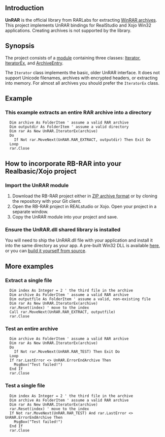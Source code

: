 ## Introduction
**UnRAR** is the official library from RARLabs for extracting [WinRAR archives](http://www.rarlab.com/rar_archiver.htm). This project implements UnRAR bindings for RealStudio and Xojo Win32 applications. Creating archives is not supported by the library.

## Synopsis
The project consists of a [module](https://github.com/charonn0/RB-RAR/wiki/Unrar-module) containing three classes: [Iterator](https://github.com/charonn0/RB-RAR/wiki/UnRAR.Iterator), [IteratorEx](https://github.com/charonn0/RB-RAR/wiki/UnRAR.IteratorEx), and [ArchiveEntry](https://github.com/charonn0/RB-RAR/wiki/UnRAR.ArchiveEntry).

The `Iterator` class implements the basic, older UnRAR interface. It does not support Unicode filenames, archives with encrypted headers, or extracting into memory. For almost all archives you should prefer the `IteratorEx` class.

## Example
### This example extracts an entire RAR archive into a directory
```vbnet
  Dim archive As FolderItem ' assume a valid RAR archive
  Dim outputdir As FolderItem ' assume a valid directory
  Dim rar As New UnRAR.IteratorEx(archive)
  Do
    If Not rar.MoveNext(UnRAR.RAR_EXTRACT, outputdir) Then Exit Do
  Loop
  rar.Close
```

## How to incorporate RB-RAR into your Realbasic/Xojo project
### Import the UnRAR module
1. Download the RB-RAR project either in [ZIP archive format](https://github.com/charonn0/RB-RAR/archive/master.zip) or by cloning the repository with your Git client.
2. Open the RB-RAR project in REALstudio or Xojo. Open your project in a separate window.
3. Copy the UnRAR module into your project and save.

### Ensure the UnRAR.dll shared library is installed
You will need to ship the UnRAR.dll file with your application and install it into the same directory as your app. A pre-built Win32 DLL is available [here](http://www.rarlab.com/rar/UnRARDLL.exe), or you can [build it yourself from source](http://www.rarlab.com/rar/unrarsrc-5.3.11.tar.gz). 

## More examples
### Extract a single file
```vbnet
  Dim index As Integer = 2 ' the third file in the archive
  Dim archive As FolderItem ' assume a valid RAR archive
  Dim outputfile As FolderItem ' assume a valid, non-existing file
  Dim rar As New UnRAR.IteratorEx(archive)
  rar.Reset(index) ' move to the index
  Call rar.MoveNext(UnRAR.RAR_EXTRACT, outputfile)
  rar.Close
```
### Test an entire archive
```vbnet
  Dim archive As FolderItem ' assume a valid RAR archive
  Dim rar As New UnRAR.IteratorEx(archive)
  Do
    If Not rar.MoveNext(UnRAR.RAR_TEST) Then Exit Do
  Loop
  If rar.LastError <> UnRAR.ErrorEndArchive Then 
    MsgBox("Test failed!")
  End If
  rar.Close
```
### Test a single file
```vbnet
  Dim index As Integer = 2 ' the third file in the archive
  Dim archive As FolderItem ' assume a valid RAR archive
  Dim rar As New UnRAR.IteratorEx(archive)
  rar.Reset(index) ' move to the index  
  If Not rar.MoveNext(UnRAR.RAR_TEST) And rar.LastError <> UnRAR.ErrorEndArchive Then 
    MsgBox("Test failed!")
  End If
  rar.Close
```
